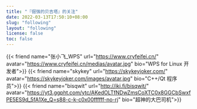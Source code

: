 ```yaml
---
title: "『倔强的贝吉塔』的关注"
date: 2022-03-13T17:50:10+08:00
slug: "following"
layout: "following"
license: false
toc: false
---
```

<!-- 此处为了正常演示添加反斜杠防止转译。 -->
{{< friend name="张小飞_WPS" url="https://www.cryfeifei.cn/" avatar="https://www.cryfeifei.cn/medias/avatar.jpg" bio="WPS for Linux 开发者">}}
{{< friend name="skykey" url="https://skykeyjoker.com/" avatar="https://skykeyjoker.com/images/avatar.jpg" bio="C++/Qt 程序员">}}
{{< friend name="bisqwit" url="http://iki.fi/bisqwit/" avatar="https://yt3.ggpht.com/ytc/AKedOLTfNDwZmsCoXTC0x8GGCbSwxfPE5ES9d_5fA1Xe_Q=s88-c-k-c0x00ffffff-no-rj" bio="超神的大巴司机">}}
